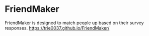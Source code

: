 # FriendMaker
FriendMaker is designed to match people up based on their survey responses.
https://trie0037.github.io/FriendMaker/
